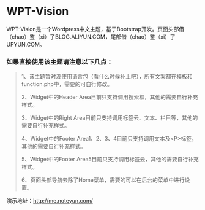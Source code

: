 WPT-Vision
==========
WPT-Vision是一个Wordpress中文主题，基于Bootstrap开发。页面头部借（chao）鉴（xi）了BLOG.ALIYUN.COM，尾部借（chao）鉴（xi）了UPYUN.COM。

### 如果直接使用该主题请注意以下几点： 
>
> 1、该主题暂时没使用语言包（看什么时候补上吧），所有文案都在模板和function.php中，需要的可自行修改。
>
> 2、Widget中的Header Area目前只支持调用搜索框，其他的需要自行补充样式。
>
> 3、Widget中的Right Area目前只支持调用标签云、文本、栏目等，其他的需要自行补充样式。
>
> 4、Widget中的Footer Area1、2、3、4目前只支持调用文本及\<P\>标签，其他的需要自行补充样式。
>
> 5、Widget中的Footer Area5目前只支持调用标签云，其他的需要自行补充样式。
>
> 6、页面头部导航去除了Home菜单，需要的可以在后台的菜单中进行设置。

演示地址：http://me.noteyun.com/
